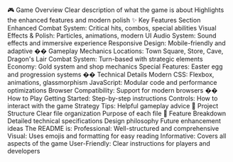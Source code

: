 🎮 Game Overview
Clear description of what the game is about
Highlights the enhanced features and modern polish
✨ Key Features Section
Enhanced Combat System: Critical hits, combos, special abilities
Visual Effects & Polish: Particles, animations, modern UI
Audio System: Sound effects and immersive experience
Responsive Design: Mobile-friendly and adaptive
�� Gameplay Mechanics
Locations: Town Square, Store, Cave, Dragon's Lair
Combat System: Turn-based with strategic elements
Economy: Gold system and shop mechanics
Special Features: Easter egg and progression systems
��️ Technical Details
Modern CSS: Flexbox, animations, glassmorphism
JavaScript: Modular code and performance optimizations
Browser Compatibility: Support for modern browsers
�� How to Play
Getting Started: Step-by-step instructions
Controls: How to interact with the game
Strategy Tips: Helpful gameplay advice
📁 Project Structure
Clear file organization
Purpose of each file
🎯 Feature Breakdown
Detailed technical specifications
Design philosophy
Future enhancement ideas
The README is:
Professional: Well-structured and comprehensive
Visual: Uses emojis and formatting for easy reading
Informative: Covers all aspects of the game
User-Friendly: Clear instructions for players and developers
